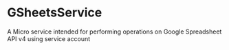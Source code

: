 # GSheetsService
A Micro service intended for performing operations on Google Spreadsheet API v4 using service account
